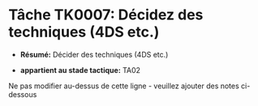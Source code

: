 # Tâche TK0007: Décidez des techniques (4DS etc.)

* **Résumé:** Décider des techniques (4DS etc.)

* **appartient au stade tactique:** TA02

Ne pas modifier au-dessus de cette ligne - veuillez ajouter des notes ci-dessous